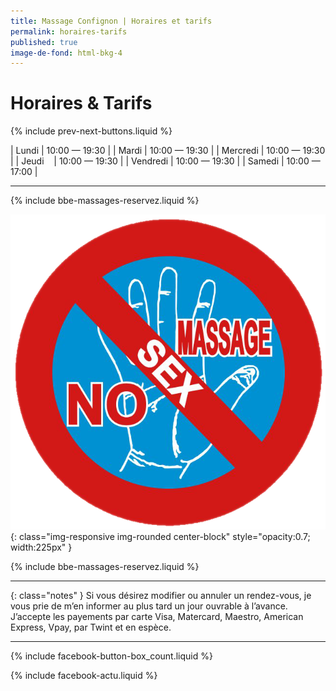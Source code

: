 ```yaml
---
title: Massage Confignon | Horaires et tarifs
permalink: horaires-tarifs
published: true
image-de-fond: html-bkg-4
---
```


# Horaires & Tarifs

{% include prev-next-buttons.liquid %}

| Lundi    | 10:00 — 19:30 |
| Mardi    | 10:00 — 19:30 |
| Mercredi | 10:00 — 19:30 |
| Jeudi    | 10:00 — 19:30 |
| Vendredi | 10:00 — 19:30 |
| Samedi   | 10:00 — 17:00 |

---

{% include bbe-massages-reservez.liquid %}

![No Sex Massage](images/04-horaires-tarifs-nosexmassage.png){: class="img-responsive img-rounded center-block" style="opacity:0.7; width:225px" }

{% include bbe-massages-reservez.liquid %}

---

{: class="notes" }
Si vous désirez modifier ou annuler un rendez-vous, je vous prie de m’en informer au plus tard un jour ouvrable à l’avance. J’accepte les payements par carte Visa, Matercard, Maestro, American Express, Vpay, par Twint et en espèce.

<!--
## Promotions

Pas de promotions en ce moment.
-->

---

{% include facebook-button-box_count.liquid %}

{% include facebook-actu.liquid %}
